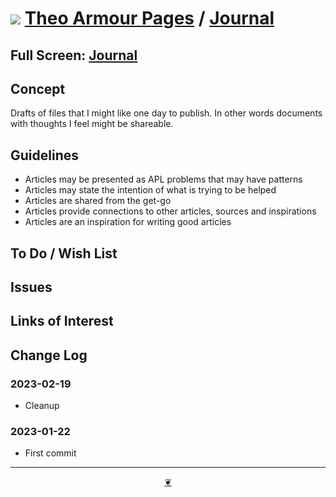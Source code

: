 # [![](https://pushme-pullyou.github.io/assets/svg/octicon.svg )](https://github.com/theo-armour/pages/ "Source code on GitHub" ) [Theo Armour Pages]( https://theo-armour.github.io/pages/ "2023-02-19" ) / [Journal]( https://theo-armour.github.io/pages/00-journal/ "2023-02-19" )


<!--@@@
<div class=iframe-resize ><iframe src=https://theo-armour.github.io/pages/00-journal/ height=100% width=100% ></iframe></div>
_"Pages" in a resizable window_
@@@-->

## Full Screen: [Journal]( https://theo-armour.github.io/pages/00-journal/ )


## Concept

Drafts of files that I might like one day to publish. In other words documents with thoughts I feel might be shareable.

## Guidelines

* Articles may be presented as APL problems that may have patterns
* Articles may state the intention of what is trying to be helped
* Articles are shared from the get-go
* Articles provide connections to other articles, sources and inspirations
* Articles are an inspiration for writing good articles


## To Do / Wish List


## Issues


## Links of Interest


## Change Log

### 2023-02-19

* Cleanup

### 2023-01-22

* First commit


***

<center title="Hello! Click me to go up to the top" ><a class=aDingbat href=javascript:window.scrollTo(0,0);> ❦ </a></center>
